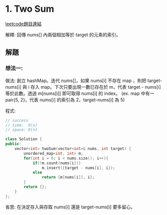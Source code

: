 # 1. Two Sum

[leetcode題目連結](https://leetcode.com/problems/two-sum/)

解釋: 回傳 nums[] 內兩個相加等於 target 的元素的索引。

## 解題

### 想法一:

做法: 創立 hashMap。迭代 nums[]，如果 nums[i] 不存在 map ，則把 target-nums[i] 與 i 存入 map。下次只要出現一數已存在於 m，代表 target - nums[i] 等於此數。透過 m[nums[i]] 即可取得 nums[i] 的 index。 (ex. map 中有一 pair{5, 2}，代表 nums[i] 的索引為 2，target-nums[i] 為 5)

程式:

```c++
// success
// time:  O(n)
// space: O(n)

class Solution {
public:
    vector<int> twoSum(vector<int>& nums, int target) {
        unordered_map<int, int> m;
        for(int i = 0; i < nums.size(); i++){
            if(!m.count(nums[i]))
                m.insert({target - nums[i], i});
            else
                return {m[nums[i]], i};
        }
        return {};
    }
};
```

省思: 在決定存入與存取 nums[i] 還是 target-nums[i] 要多留心。

<br/>

<!--
### 網路解一:

```c++

```
-->
